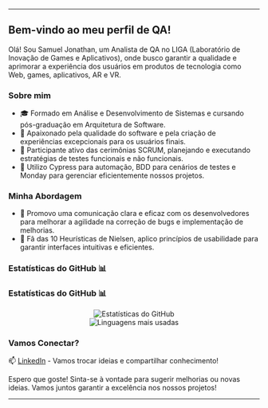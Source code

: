 
---

## Bem-vindo ao meu perfil de QA!

Olá! Sou Samuel Jonathan, um Analista de QA no LIGA (Laboratório de Inovação de Games e Aplicativos), onde busco garantir a qualidade e aprimorar a experiência dos usuários em produtos de tecnologia como Web, games, aplicativos, AR e VR.

### Sobre mim
- 🎓 Formado em Análise e Desenvolvimento de Sistemas e cursando pós-graduação em Arquitetura de Software.
- 🌟 Apaixonado pela qualidade do software e pela criação de experiências excepcionais para os usuários finais.
- 💼 Participante ativo das cerimônias SCRUM, planejando e executando estratégias de testes funcionais e não funcionais.
- 🔧 Utilizo Cypress para automação, BDD para cenários de testes e Monday para gerenciar eficientemente nossos projetos.

### Minha Abordagem
- 🤝 Promovo uma comunicação clara e eficaz com os desenvolvedores para melhorar a agilidade na correção de bugs e implementação de melhorias.
- 🚀 Fã das 10 Heurísticas de Nielsen, aplico princípios de usabilidade para garantir interfaces intuitivas e eficientes.

### Estatísticas do GitHub 📊

### Estatísticas do GitHub 📊

<div align="center">
  <img src="https://github-readme-stats.vercel.app/api?username=SJCLS&show_icons=true&theme=dark&include_all_commits=true&count_private=true&hide=issues" alt="Estatísticas do GitHub" style="max-width: 100%; height: auto;">
  <br>
  <img src="https://github-readme-stats.vercel.app/api/top-langs/?username=SJCLS&layout=compact&langs_count=8&theme=dark" alt="Linguagens mais usadas" style="max-width: 100%; height: auto;">
</div>



### Vamos Conectar?
📫 [LinkedIn](https://www.linkedin.com/in/samuel-jonathan-37752720a/) - Vamos trocar ideias e compartilhar conhecimento!

Espero que goste! Sinta-se à vontade para sugerir melhorias ou novas ideias. Vamos juntos garantir a excelência nos nossos projetos!

--- 

